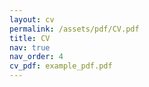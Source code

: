 ```yaml
---
layout: cv
permalink: /assets/pdf/CV.pdf
title: CV
nav: true
nav_order: 4
cv_pdf: example_pdf.pdf
---
```

